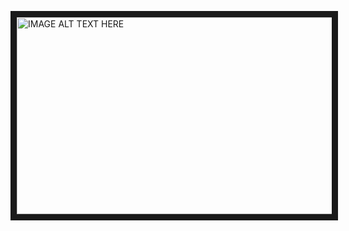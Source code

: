 <a href="http://www.youtube.com/watch?feature=player_embedded&v=19PPyRr8J-0" target="_blank"><img src="http://img.youtube.com/vi/19PPyRr8J-0/0.jpg" alt="IMAGE ALT TEXT HERE" width="560" height="315" border="10" allow="autoplay; encrypted-media" allowfullscreen/></a>
